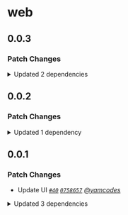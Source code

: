 # web

## 0.0.3

### Patch Changes

<details><summary>Updated 2 dependencies</summary>

<small>

[`c918443`](https://github.com/yamcodes/firebase-auth-test/commit/c918443f338daa4d0d3af01931f644e4d909f2c7) [`209e10a`](https://github.com/yamcodes/firebase-auth-test/commit/209e10a7bdd588dd430eda08468e2753641ec27e)

</small>

- `@repo/fat-ui@0.0.2`
- `@repo/fat-identity-hono@1.1.2`

</details>

## 0.0.2

### Patch Changes

<details><summary>Updated 1 dependency</summary>

<small>

[`21f7fb8`](https://github.com/yamcodes/firebase-auth-test/commit/21f7fb8771506848fd0a443f9f5c425c522067ea)

</small>

- `@repo/fat-identity-hono@1.1.1`

</details>

## 0.0.1

### Patch Changes

- Update UI _[`#40`](https://github.com/yamcodes/firebase-auth-test/pull/40) [`0758657`](https://github.com/yamcodes/firebase-auth-test/commit/0758657f117af7f36b4b3a5242d7739f1e30c645) [@yamcodes](https://github.com/yamcodes)_

<details><summary>Updated 3 dependencies</summary>

<small>

[`ddd5e5d`](https://github.com/yamcodes/firebase-auth-test/commit/ddd5e5dc25b6710e6c6066c3d61208f03bb7e14c) [`8fb96a5`](https://github.com/yamcodes/firebase-auth-test/commit/8fb96a5dcfd79ac81bb62da9a72112b2d263bf5a) [`9fa82dd`](https://github.com/yamcodes/firebase-auth-test/commit/9fa82dd642182e8fc51984d98bbbf29cc1cbf565)

</small>

- `@repo/fat-ui@0.0.1`
- `@repo/fat-identity@1.0.1`
- `@repo/fat-identity-hono@1.1.0`

</details>
